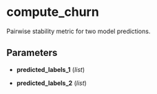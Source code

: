 # compute_churn

Pairwise stability metric for two model predictions.



## Parameters

- **predicted_labels_1** (*list*)

- **predicted_labels_2** (*list*)




